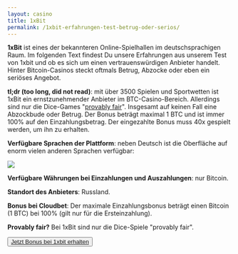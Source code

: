 ```yaml
---
layout: casino
title: 1xBit
permalink: /1xbit-erfahrungen-test-betrug-oder-serios/
---
```


<strong>1xBit</strong> ist eines der bekannteren Online-Spielhallen im deutschsprachigen Raum. Im folgenden Text findest Du unsere Erfahrungen aus unserem Test von 1xbit und ob es sich um einen vertrauenswürdigen Anbieter handelt. Hinter Bitcoin-Casinos steckt oftmals Betrug, Abzocke oder eben ein seriöses Angebot.

<strong>tl;dr (too long, did not read)</strong>: mit über 3500 Spielen und Sportwetten ist 1xBit ein ernstzunehmender Anbieter im BTC-Casino-Bereich. Allerdings sind nur die Dice-Games "<a href="http://bitcoincasinodeutsch.de/provably-fair/">provably fair</a>". Insgesamt auf keinen Fall eine Abzockbude oder Betrug. Der Bonus beträgt maximal 1 BTC und ist immer 100% auf den Einzahlungsbetrag. Der eingezahlte Bonus muss 40x gespielt werden, um ihn zu erhalten.

<strong>Verfügbare Sprachen der Plattform</strong>: neben Deutsch ist die Oberfläche auf enorm vielen anderen Sprachen verfügbar:

<img src="http://bitcoincasinodeutsch.de/images/1xbit-languages.jpg">

<strong>Verfügbare Währungen bei Einzahlungen und Auszahlungen</strong>: nur Bitcoin.

<strong>Standort des Anbieters</strong>: Russland.

<strong>Bonus bei Cloudbet</strong>: Der maximale Einzahlungsbonus beträgt einen Bitcoin (1 BTC) bei 100% (gilt nur für die Ersteinzahlung).

<strong>Provably fair?</strong> Bei 1xBit sind nur die Dice-Spiele "provably fair".

<button type="button" class="btn btn-primary btn-lg active"><a href="https://bitcoincasinodeutsch.de/get-bonus/1xbit">Jetzt Bonus bei 1xbit erhalten</a></button>
